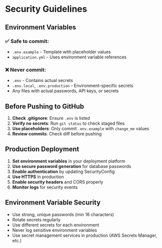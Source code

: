 # Security Guidelines

## Environment Variables

### ✅ Safe to commit:
- `.env.example` - Template with placeholder values
- `application.yml` - Uses environment variable references

### ❌ Never commit:
- `.env` - Contains actual secrets
- `.env.local`, `.env.production` - Environment-specific secrets
- Any files with actual passwords, API keys, or secrets

## Before Pushing to GitHub

1. **Check .gitignore**: Ensure `.env` is listed
2. **Verify no secrets**: Run `git status` to check staged files
3. **Use placeholders**: Only commit `.env.example` with `change_me` values
4. **Review commits**: Check diff before pushing

## Production Deployment

1. **Set environment variables** in your deployment platform
2. **Use secure password generation** for database passwords
3. **Enable authentication** by updating SecurityConfig
4. **Use HTTPS** in production
5. **Enable security headers** and CORS properly
6. **Monitor logs** for security events

## Environment Variable Security

- Use strong, unique passwords (min 16 characters)
- Rotate secrets regularly
- Use different secrets for each environment
- Never log sensitive environment variables
- Use secret management services in production (AWS Secrets Manager, etc.)